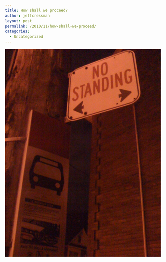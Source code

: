 ```yaml
---
title: How shall we proceed?
author: jeffcressman
layout: post
permalink: /2010/11/how-shall-we-proceed/
categories:
  - Uncategorized
---
```

<div class='p_embed p_image_embed'>
  <a href="/wp-content/uploads/2010/11/photo-scaled-1000.jpg"><img alt="Photo" height="667" src="/wp-content/uploads/2010/11/photo-scaled-1000.jpg?w=225" width="500" /></a>
</div>